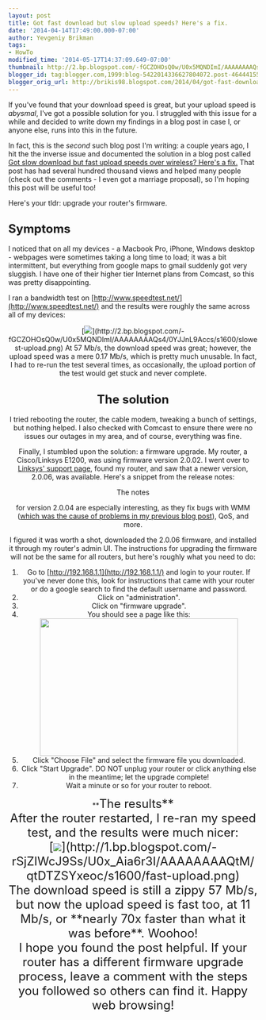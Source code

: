 ```yaml
---
layout: post
title: Got fast download but slow upload speeds? Here's a fix.
date: '2014-04-14T17:49:00.000-07:00'
author: Yevgeniy Brikman
tags:
- HowTo
modified_time: '2014-05-17T14:37:09.649-07:00'
thumbnail: http://2.bp.blogspot.com/-fGCZOHOsQ0w/U0x5MQNDImI/AAAAAAAAQs4/0YJJnL9Accs/s72-c/slowest-upload.png
blogger_id: tag:blogger.com,1999:blog-5422014336627804072.post-4644415599488705436
blogger_orig_url: http://brikis98.blogspot.com/2014/04/got-fast-download-but-slow-upload.html
---
```


If you've found that your download speed is great, but your upload speed is 
*abysmal*, I've got a possible solution for you. I struggled with this issue 
for a while and decided to write down my findings in a blog post in case I, or 
anyone else, runs into this in the future. 

In fact, this is the *second* such blog post I'm writing: a couple years ago, 
I hit the the inverse issue and documented the solution in a blog post called 
[Got slow download but fast upload speeds over wireless? Here's a 
fix.](http://brikis98.blogspot.com/2012/02/got-slow-download-but-fast-upload.html) 
That post has had several hundred thousand views and helped many people (check 
out the comments - I even got a marriage proposal), so I'm hoping this post 
will be useful too! 

Here's your tldr: upgrade your router's firmware. 

## <span style="font-size: x-large;">Symptoms 

I noticed that on all my devices - a Macbook Pro, iPhone, Windows desktop - 
webpages were sometimes taking a long time to load; it was a bit intermittent, 
but everything from google maps to gmail suddenly got very sluggish. I have 
one of their higher tier Internet plans from Comcast, so this was pretty 
disappointing. 

I ran a bandwidth test on 
[http://www.speedtest.net/](http://www.speedtest.net/) and the results were 
roughly the same across all of my devices: 

<div class="separator" style="clear: both; text-align: center;">[<img 
border="0" 
src="http://2.bp.blogspot.com/-fGCZOHOsQ0w/U0x5MQNDImI/AAAAAAAAQs4/0YJJnL9Accs/s1600/slowest-upload.png" 
/>](http://2.bp.blogspot.com/-fGCZOHOsQ0w/U0x5MQNDImI/AAAAAAAAQs4/0YJJnL9Accs/s1600/slowest-upload.png) 
At 57 Mb/s, the download speed was great; however, the upload speed was a mere 
0.17 Mb/s, which is pretty much unusable. In fact, I had to re-run the test 
several times, as occasionally, the upload portion of the test would get stuck 
and never complete. 

## <span style="font-size: x-large;">The solution 

I tried rebooting the router, the cable modem, tweaking a bunch of settings, 
but nothing helped. I also checked with Comcast to ensure there were no issues 
our outages in my area, and of course, everything was fine. 

Finally, I stumbled upon the solution: a firmware upgrade. My router, a 
Cisco/Linksys E1200, was using firmware version 2.0.02. I went over to 
[Linksys' support 
page](http://support.linksys.com/en-us/support?icid=global-header-support-link), 
found my router, and saw that a newer version, 2.0.06, was available. Here's a 
snippet from the release notes: 

<script src="https://gist.github.com/brikis98/10692239.js"></script>The notes 
for version 2.0.04 are especially interesting, as they fix bugs with WMM 
([which was the cause of problems in my previous blog 
post](http://brikis98.blogspot.com/2012/02/got-slow-download-but-fast-upload.html)), 
QoS, and more. 

I figured it was worth a shot, downloaded the 2.0.06 firmware, and installed 
it through my router's admin UI. The instructions for upgrading the firmware 
will not be the same for all routers, but here's roughly what you need to do: 
1. Go to [http://192.168.1.1](http://192.168.1.1/) and login to your router. 
If you've never done this, look for instructions that came with your router or 
do a google search to find the default username and password. 
1. Click on "administration". 
1. Click on "firmware upgrade". 
1. You should see a page like this:  <div class="separator" style="clear: 
both; text-align: center;">[<img border="0" 
src="http://3.bp.blogspot.com/-r27az1Fk87Y/U0x-NRUzVnI/AAAAAAAAQtE/UKUYCEBr9Pk/s1600/upgrade-firmware.png" 
height="277" width="400" 
/>](http://3.bp.blogspot.com/-r27az1Fk87Y/U0x-NRUzVnI/AAAAAAAAQtE/UKUYCEBr9Pk/s1600/upgrade-firmware.png)<div> 
1. Click "Choose File" and select the firmware file you downloaded. 
1. Click "Start Upgrade". DO NOT unplug your router or click anything else in 
the meantime; let the upgrade complete! 
1. Wait a minute or so for your router to reboot. 
<div>**<span style="font-size: x-large;">The results**<div> 
<div>After the router restarted, I re-ran my speed test, and the results were 
much nicer:<div> 
<div class="separator" style="clear: both; text-align: center;">[<img 
border="0" 
src="http://1.bp.blogspot.com/-rSjZIWcJ9Ss/U0x_Aia6r3I/AAAAAAAAQtM/qtDTZSYxeoc/s1600/fast-upload.png" 
/>](http://1.bp.blogspot.com/-rSjZIWcJ9Ss/U0x_Aia6r3I/AAAAAAAAQtM/qtDTZSYxeoc/s1600/fast-upload.png)<div> 
<div>The download speed is still a zippy 57 Mb/s, but now the upload speed is 
fast too, at 11 Mb/s, or **nearly 70x faster than what it was before**. 
Woohoo!<div> 
<div>I hope you found the post helpful. If your router has a different 
firmware upgrade process, leave a comment with the steps you followed so 
others can find it. Happy web browsing! 